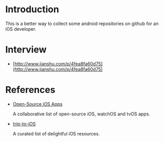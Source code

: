 # Introduction

This is a better way to collect some android repositories on github for an iOS developer.

# Interview

- [http://www.jianshu.com/p/4fea8fa60d75](http://www.jianshu.com/p/4fea8fa60d75)

# References

- [Open-Source iOS Apps](https://github.com/dkhamsing/open-source-ios-apps)

  A collaborative list of open-source iOS, watchOS and tvOS apps.

- [trip-to-iOS](https://github.com/Aufree/trip-to-iOS)

  A curated list of delightful iOS resources.

